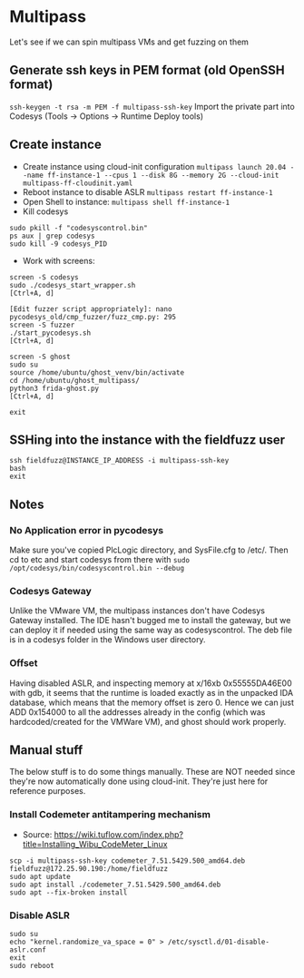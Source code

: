 # Multipass
Let's see if we can spin multipass VMs and get fuzzing on them

## Generate ssh keys in PEM format (old OpenSSH format)
```ssh-keygen -t rsa -m PEM -f multipass-ssh-key```
Import the private part into Codesys (Tools -> Options -> Runtime Deploy tools)

## Create instance
- Create instance using cloud-init configuration
```multipass launch 20.04 --name ff-instance-1 --cpus 1 --disk 8G --memory 2G --cloud-init multipass-ff-cloudinit.yaml```
- Reboot instance to disable ASLR
```multipass restart ff-instance-1```
- Open Shell to instance:
```multipass shell ff-instance-1```
- Kill codesys
```
sudo pkill -f "codesyscontrol.bin"
ps aux | grep codesys
sudo kill -9 codesys_PID
```
- Work with screens:
```
screen -S codesys
sudo ./codesys_start_wrapper.sh
[Ctrl+A, d]

[Edit fuzzer script appropriately]: nano pycodesys_old/cmp_fuzzer/fuzz_cmp.py: 295
screen -S fuzzer
./start_pycodesys.sh
[Ctrl+A, d]

screen -S ghost
sudo su
source /home/ubuntu/ghost_venv/bin/activate
cd /home/ubuntu/ghost_multipass/
python3 frida-ghost.py
[Ctrl+A, d]

exit
```

## SSHing into the instance with the fieldfuzz user
```
ssh fieldfuzz@INSTANCE_IP_ADDRESS -i multipass-ssh-key
bash
exit
```

## Notes
### No Application error in pycodesys
Make sure you've copied PlcLogic directory, and SysFile.cfg to /etc/. Then cd to etc and start codesys from there with ```sudo /opt/codesys/bin/codesyscontrol.bin --debug```

### Codesys Gateway
Unlike the VMware VM, the multipass instances don't have Codesys Gateway installed. The IDE hasn't bugged me to install the gateway, but we can deploy it if needed using the same way as codesyscontrol. The deb file is in a codesys folder in the Windows user directory.

### Offset
Having disabled ASLR, and inspecting memory at x/16xb 0x55555DA46E00 with gdb, it seems that the runtime is loaded exactly as in the unpacked IDA database, which means that the memory offset is zero 0. Hence we can just ADD 0x154000 to all the addresses already in the config (which was hardcoded/created for the VMWare VM), and ghost should work properly.

## Manual stuff
The below stuff is to do some things manually. These are NOT needed since they're now automatically done using cloud-init. They're just here for reference purposes.

### Install Codemeter antitampering mechanism
- Source: https://wiki.tuflow.com/index.php?title=Installing_Wibu_CodeMeter_Linux
```
scp -i multipass-ssh-key codemeter_7.51.5429.500_amd64.deb fieldfuzz@172.25.90.190:/home/fieldfuzz
sudo apt update
sudo apt install ./codemeter_7.51.5429.500_amd64.deb
sudo apt --fix-broken install
```

### Disable ASLR
```
sudo su
echo "kernel.randomize_va_space = 0" > /etc/sysctl.d/01-disable-aslr.conf
exit
sudo reboot
```